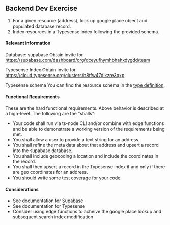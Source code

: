 ## Backend Dev Exercise

1. For a given resource (address), look up google place object and populated database record.
1. Index resources in a Typesense index following the provided schema.

#### Relevant information

Database: supabase
Obtain invite for https://supabase.com/dashboard/org/dceyufhymhbhahxdygdd/team

Typesense Index
Obtain invite for https://cloud.typesense.org/clusters/b8tfw47dlkzre3qxp

Typesense schema
You can find the resource schema in the [type definition](../../types/resource.d.ts).

#### Functional Requirements

These are the hard functional requirements. Above behavior is described at a high-level. The following are the "shalls":
- Your code shall run via ts-node CLI and/or combine with edge functions and be able to demonstrate a working version of the requirements being met.
- You shall allow a user to provide a text string for an address.
- You shall refine the meta data about that address and upsert a record into the supabase database.
- You shall include geocoding a location and include the coordinates in the record.
- You shall then upsert a record in the Typesense index if and only if there are geo coordinates for an address.
- You should write some test coverage for your code.

#### Considerations
- See documentation for Supabase
- See documentation for Typesense
- Consider using edge functions to acheive the google place lookup and subsequent search index modification
